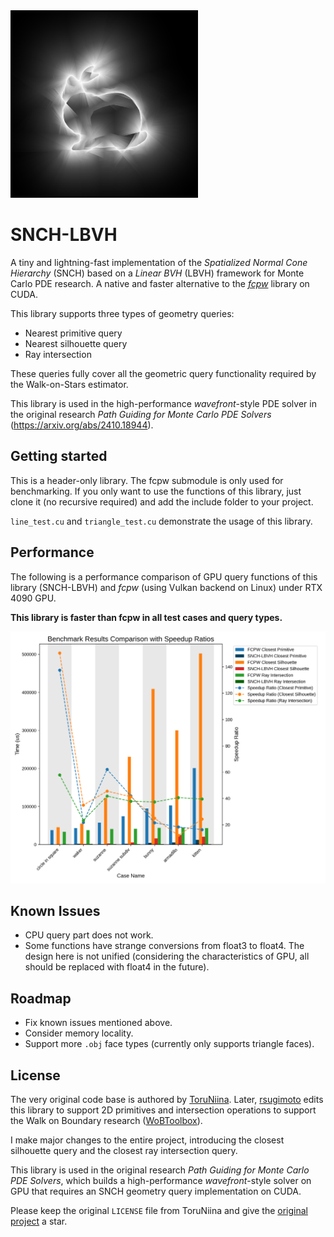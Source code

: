 <img src="teaser.png" alt="teaser" width="300" />

# SNCH-LBVH

A tiny and lightning-fast implementation of the *Spatialized Normal Cone Hierarchy* (SNCH) based on a *Linear BVH* (LBVH) framework for Monte Carlo PDE research. A native and faster alternative to the *[fcpw](https://github.com/rohan-sawhney/fcpw)* library on CUDA.

This library supports three types of geometry queries:

* Nearest primitive query
* Nearest silhouette query
* Ray intersection

These queries fully cover all the geometric query functionality required by the Walk-on-Stars estimator.

This library is used in the high-performance *wavefront*-style PDE solver in the original research *Path Guiding for Monte Carlo PDE Solvers* (https://arxiv.org/abs/2410.18944).

## Getting started

This is a header-only library. The fcpw submodule is only used for benchmarking. If you only want to use the functions of this library, just clone it (no recursive required) and add the include folder to your project.

`line_test.cu` and `triangle_test.cu` demonstrate the usage of this library.

## Performance

The following is a performance comparison of GPU query functions of this library (SNCH-LBVH) and *fcpw* (using Vulkan backend on Linux) under RTX 4090 GPU. 

**This library is faster than fcpw in all test cases and query types.**

![benchmark result](benchmark.png)

## Known Issues

* CPU query part does not work.
* Some functions have strange conversions from float3 to float4. The design here is not unified (considering the characteristics of GPU, all should be replaced with float4 in the future).

## Roadmap

* Fix known issues mentioned above.
* Consider memory locality.
* Support more `.obj` face types (currently only supports triangle faces).

## License

The very original code base is authored by [ToruNiina](https://github.com/ToruNiina/lbvh). Later, [rsugimoto](https://github.com/rsugimoto/lbvh) edits this library to support 2D primitives and intersection operations to support the Walk on Boundary research ([WoBToolbox](https://github.com/rsugimoto/WoBToolbox)). 

I make major changes to the entire project, introducing the closest silhouette query and the closest ray intersection query.

This library is used in the original research *Path Guiding for Monte Carlo PDE Solvers*, which builds a high-performance *wavefront*-style solver on GPU that requires an SNCH geometry query implementation on CUDA.

Please keep the original `LICENSE` file from ToruNiina and give the [original project](https://github.com/ToruNiina/lbvh) a star.
